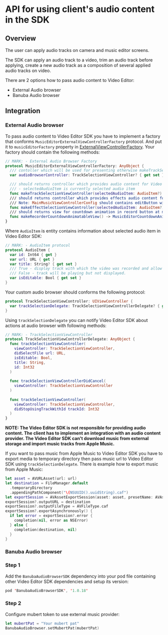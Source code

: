# API for using client's audio content in the SDK
## Overview

The user can apply audio tracks on camera and music editor screens.

The SDK can apply an audio track to a video, trim an audio track before applying, create a new audio track as a composition of several applied audio tracks on video.

There are 2 options how to pass audio content to Video Editor:

- External Audio browser
- Banuba Audio browser

## Integration
### External Audio browser

To pass audio content to Video Editor SDK you have to implement a factory that conforms ```MusicEditorExternalViewControllerFactory``` protocol. And put it to ```musicEditorFactory``` property in [ExternalViewControllerFactory](https://github.com/Banuba/ve-sdk-ios-integration-sample/blob/main/Example/Example/ViewController.swift#L24). Your factory should contain the following methods:

```swift
// MARK: - External Audio Browser Factory
protocol MusicEditorExternalViewControllerFactory: AnyObject {
  /// contoller which will be used for presenting otherwise makeTrackSelectionViewController will be used
  var audioBrowserController: TrackSelectionViewController? { get set }

  /// should returns controller which provides audio content for Video Editor SDK
  /// - selectedAudioItem is currently selected audio item
  func makeTrackSelectionViewController(selectedAudioItem: AudioItem?) -> TrackSelectionViewController?
  /// should returns controller which provides effects audio content for Video Editor SDK
  /// Note: MainMusicViewControllerConfig should contains editButton with type .effect
  func makeEffectSelectionViewController(selectedAudioItem: AudioItem?) -> EffectSelectionViewController?
  /// should returns view for countdown animation in record button at music editor
  func makeRecorderCountdownAnimatableView() -> MusicEditorCountdownAnimatableView?
}
```
Where ```AudioItem``` is entity contains information about selected audio item in Video Editor SDK:
```swift
// MARK: - AudioItem protocol
protocol AudioItem {
  var id: Int64 { get }
  var url: URL { get }
  var title: String? { get set }
  /// True - display track with which the video was recorded and allow users to edit it.
  /// False - track will be playing but not displayed.
  var isEditable: Bool { get set }
}
```

Your custom audio browser should conforms the following protocol:
```swift
protocol TrackSelectionViewController: UIViewController {
  var trackSelectionDelegate: TrackSelectionViewControllerDelegate? { get set }
}
```
Using ```trackSelectionDelegate``` you can notify Video Editor SDK about actions at audio browser with following methods:
```swift
// MARK: - TrackSelectionViewController
protocol TrackSelectionViewControllerDelegate: AnyObject {
  func trackSelectionViewController(
    viewController: TrackSelectionViewController,
    didSelectFile url: URL,
    isEditable: Bool,
    title: String,
    id: Int32
  )
  
  func trackSelectionViewControllerDidCancel(
    viewController: TrackSelectionViewController
  )
  
  func trackSelectionViewController(
    viewController: TrackSelectionViewController,
    didStopUsingTrackWithId trackId: Int32
  )
}
```

**NOTE: The Video Editor SDK is not responsible for providing audio content. The client has to implement an integration with an audio content provider.
The Video Editor SDK can't download music from external storage and import music tracks from Apple Music.**

If you want to pass music from Apple Music to Video Editor SDK you have to export media to temporary directory then pass music url to Video Editor SDK using ```trackSelectionDelegate```. There is example how to export music from Apple Music:
```swift
let asset = AVURLAsset(url: url)
let destination = FileManager.default
  .temporaryDirectory
  .appendingPathComponent("\(NSUUID().uuidString).caf")
let exportSession = AVAssetExportSession(asset: asset, presetName: AVAssetExportPresetPassthrough)
exportSession?.outputURL = destination
exportSession?.outputFileType = AVFileType.caf
exportSession?.exportAsynchronously() {
  if let error = exportSession?.error {
    completion(nil, error as NSError)
  } else {
    completion(destination, nil)
  }
}
```

### Banuba Audio browser

### Step 1

Add the ```BanubaAudioBrowserSDK``` dependency into your pod file containing other Video Editor SDK dependencies and setup its version:

```swift
pod 'BanubaAudioBrowserSDK', '1.0.18'

```
### Step 2

Configure mubert token to use external music provider:
```swift
let mubertPat = "Your mubert pat"
BanubaAudioBrowser.setMubertPat(mubertPat)
```
